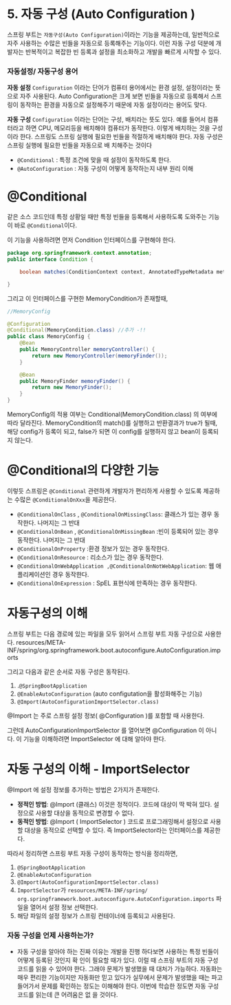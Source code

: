 # 5. 자동 구성 (Auto Configuration )

스프링 부트는 `자동구성(Auto Configuration)`이라는 기능을 제공하는데, 일반적으로 자주 사용하는 수많은 빈들을 자동으로 등록해주는 기능이다.
이런 자동 구성 덕분에 개발자는 반복적이고 복잡한 빈 등록과 설정을 최소화하고 개발을 빠르게 시작할 수 있다.

### 자동설정/ 자동구성 용어

**자동 설정**
`Configuration` 이라는 단어가 컴퓨터 용어에서는 환경 설정, 설정이라는 뜻으로 자주 사용된다. Auto
Configuration은 크게 보면 빈들을 자동으로 등록해서 스프링이 동작하는 환경을 자동으로 설정해주기 때문에 자동
설정이라는 용어도 맞다.

**자동 구성**
`Configuration` 이라는 단어는 구성, 배치라는 뜻도 있다.
예를 들어서 컴퓨터라고 하면 CPU, 메모리등을 배치해야 컴퓨터가 동작한다. 이렇게 배치하는 것을 구성이라 한다.
스프링도 스프링 실행에 필요한 빈들을 적절하게 배치해야 한다. 자동 구성은 스프링 실행에 필요한 빈들을 자동으로 배
치해주는 것이다

- `@Conditional` : 특정 조건에 맞을 때 설정이 동작하도록 한다.
- `@AutoConfiguration` : 자동 구성이 어떻게 동작하는지 내부 원리 이해

# @Conditional
같은 소스 코드인데 특정 상황일 때만 특정 빈들을 등록해서 사용하도록 도와주는 기능이 바로 `@Conditional`이다.

이 기능을 사용하려면 먼저 Condition 인터페이스를 구현해야 한다.

```java
package org.springframework.context.annotation;
public interface Condition {

	boolean matches(ConditionContext context, AnnotatedTypeMetadata metadata);

}
```

그리고 이 인터페이스를 구현한 MemoryCondition가 존재할때, 

```java
//MemoryConfig

@Configuration
@Conditional(MemoryCondition.class) //추가 -!!
public class MemoryConfig {
    @Bean
    public MemoryController memoryController() {
        return new MemoryController(memoryFinder());
    }

    @Bean
    public MemoryFinder memoryFinder() {
        return new MemoryFinder();
    }
}
```

MemoryConfig의 적용 여부는 Conditional(MemoryCondition.class) 의 여부에 따라 달라진다. MemoryCondition의 match()를 실행하고  반환결과가 true가 될때, 해당 config가 등록이 되고, false가 되면 이 config를 실행하지 않고 bean이 등록되지 않는다.

# @Conditional의 다양한 기능
이렇듯 스프링은 `@Conditional` 관련하게 개발자가 편리하게 사용할 수 있도록 제공하는 수많은 `@ConditionalOnXxx`을 제공한다.

- `@ConditionalOnClass` , `@ConditionalOnMissingClass`: 클래스가 있는 경우 동작한다. 나머지는 그 반대
- `@ConditionalOnBean` , `@ConditionalOnMissingBean` :빈이 등록되어 있는 경우 동작한다. 나머지는 그 반대
- `@ConditionalOnProperty` :환경 정보가 있는 경우 동작한다.
- `@ConditionalOnResource` : 리소스가 있는 경우 동작한다.
- `@ConditionalOnWebApplication ,@ConditionalOnNotWebApplication`: 웹 애플리케이션인 경우 동작한다.
- `@ConditionalOnExpression` : SpEL 표현식에 만족하는 경우 동작한다.

# 자동구성의 이해 
스프링 부트는 다음 경로에 있는 파일을 모두 읽어서 스프링 부트 자동 구성으로 사용한다. 
resources/META-INF/spring/org.springframework.boot.autoconfigure.AutoConfiguration.imports

그리고 다음과 같은 순서로 자동 구성은 동작된다.
1. .`@SpringBootApplication`
2. `@EnableAutoConfiguration` (auto configutation을 활성화해주는 기능)
3. `@Import(AutoConfigurationImportSelector.class)`

@Import 는 주로 스프링 설정 정보( @Configuration )를 포함할 때 사용한다.

그런데 AutoConfigurationImportSelector 를 열어보면 @Configuration 이 아니다. 이 기능을 이해하려면 ImportSelector 에 대해 알아야 한다.


# 자동 구성의 이해 - ImportSelector

@Import 에 설정 정보를 추가하는 방법은 2가지가 존재한다.

- **정적인 방법**: @Import (클래스) 이것은 정적이다. 코드에 대상이 딱 박혀 있다. 설정으로 사용할 대상을 동적으로 변경할 수 없다.
- **동적인 방법**: @Import ( ImportSelector ) 코드로 프로그래밍해서 설정으로 사용할 대상을 동적으로 선택할 수 있다. 즉 ImportSelector라는 인터페이스를 제공한다.


따라서 정리하면 스프링 부트 자동 구성이 동작하는 방식을 정리하면,

1.  `@SpringBootApplication`
2. `@EnableAutoConfiguration`
3. `@Import(AutoConfigurationImportSelector.class)`
4. `ImportSelector`가 `resources/META-INF/spring/
   org.springframework.boot.autoconfigure.AutoConfiguration.imports` 파일을 열어서 설정 정보 선택한다.
5. 해당 파일의 설정 정보가 스프링 컨테이너에 등록되고 사용된다.

### 자동 구성을 언제 사용하는가?

- 자동 구성을 알아야 하는 진짜 이유는 개발을 진행 하다보면 사용하는 특정 빈들이 어떻게 등록된 것인지 확
인이 필요할 때가 있다. 이럴 때 스프링 부트의 자동 구성 코드를 읽을 수 있어야 한다. 그래야 문제가 발생했을 때
대처가 가능하다. 자동화는 매우 편리한 기능이지만 자동화만 믿고 있다가 실무에서 문제가 발생했을 때는 파고
들어가서 문제를 확인하는 정도는 이해해야 한다. 이번에 학습한 정도면 자동 구성 코드를 읽는데 큰 어려움은 없
을 것이다.



